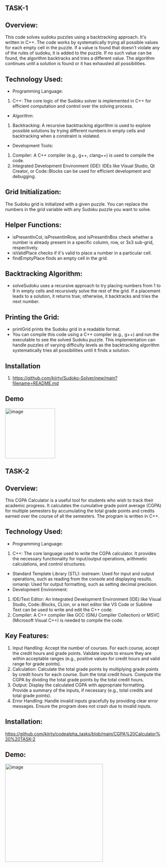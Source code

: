 ## TASK-1 
## Overview:
This code solves sudoku puzzles using a backtracking approach. It's written in C++. The code works by systematically trying all possible values for each empty cell in the puzzle. If a value is found that doesn't violate any of the rules of sudoku, it is added to the puzzle. If no such value can be found, the algorithm backtracks and tries a different value. The algorithm continues until a solution is found or it has exhausted all possibilities.

## Technology Used:
- Programming Language:
 1. C++: The core logic of the Sudoku solver is implemented in C++ for efficient computation and control over the solving process.
- Algorithm:
 1. Backtracking: A recursive backtracking algorithm is used to explore possible solutions by trying different numbers in empty cells and backtracking when a constraint is violated.
- Development Tools:
 1. Compiler: A C++ compiler (e.g., g++, clang++) is used to compile the code.
2. Integrated Development Environment (IDE): IDEs like Visual Studio, Qt Creator, or Code::Blocks can be used for efficient development and debugging.
## Grid Initialization: 
The Sudoku grid is initialized with a given puzzle. You can replace the numbers in the grid variable with any Sudoku puzzle you want to solve.
## Helper Functions:
- isPresentInCol, isPresentInRow, and isPresentInBox check whether a number is already present in a specific column, row, or 3x3 sub-grid, respectively.
- isValidPlace checks if it's valid to place a number in a particular cell.
- findEmptyPlace finds an empty cell in the grid.
## Backtracking Algorithm:
- solveSudoku uses a recursive approach to try placing numbers from 1 to 9 in empty cells and recursively solve the rest of the grid. If a placement leads to a solution, it returns true; otherwise, it backtracks and tries the next number.
## Printing the Grid:
- printGrid prints the Sudoku grid in a readable format.
- You can compile this code using a C++ compiler (e.g., g++) and run the executable to see the solved Sudoku puzzle. This implementation can handle puzzles of varying difficulty levels as the backtracking algorithm systematically tries all possibilities until it finds a solution.


## Installation
1. https://github.com/kiirty/Sudoko-Solver/new/main?filename=README.md

## Demo
<img width="161" alt="image" src="https://github.com/user-attachments/assets/b1cea953-dec9-4e09-8174-b4c36808d1e4">


## TASK-2
## Overview:
This CGPA Calculator is a useful tool for students who wish to track their academic progress. It calculates the cumulative grade point average (CGPA) for multiple semesters by accumulating the total grade points and credits earned over the course of all the semesters. The program is written in C++.
## Technology Used:
- Programming Language:
1. C++: The core language used to write the CGPA calculator. It provides the necessary functionality for input/output operations, arithmetic calculations, and control structures.
- Standard Template Library (STL):
iostream: Used for input and output operations, such as reading from the console and displaying results.
iomanip: Used for output formatting, such as setting decimal precision.
- Development Environment:
1. IDE/Text Editor: An Integrated Development Environment (IDE) like Visual Studio, Code::Blocks, CLion, or a text editor like VS Code or Sublime Text can be used to write and edit the C++ code.
2. Compiler: A C++ compiler like GCC (GNU Compiler Collection) or MSVC (Microsoft Visual C++) is needed to compile the code.

## Key Features:
 1. Input Handling:
Accept the number of courses.
For each course, accept the credit hours and grade points.
Validate inputs to ensure they are within acceptable ranges (e.g., positive values for credit hours and valid range for grade points).
 2. Calculation:
Calculate the total grade points by multiplying grade points by credit hours for each course.
Sum the total credit hours.
Compute the CGPA by dividing the total grade points by the total credit hours.
 3. Output:
Display the calculated CGPA with appropriate formatting.
Provide a summary of the inputs, if necessary (e.g., total credits and total grade points).
4. Error Handling:
Handle invalid inputs gracefully by providing clear error messages.
Ensure the program does not crash due to invalid inputs.

## Installation:
https://github.com/kiirty/codealpha_tasks/blob/main/CGPA%20Calculator%20%20TASK-2
## Demo:
<img width="315" alt="image" src="https://github.com/user-attachments/assets/92c24124-d918-445e-b828-44d255e70f26">

